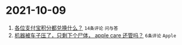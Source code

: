 # 2021-10-09

1. [各位支付宝积分都兑换什么？](https://www.v2ex.com/t/806565) `14条评论` `问与答`
1. [机器被车子压了，只剩下个尸体， apple care 还管吗？](https://www.v2ex.com/t/806574) `6条评论` `Apple`
